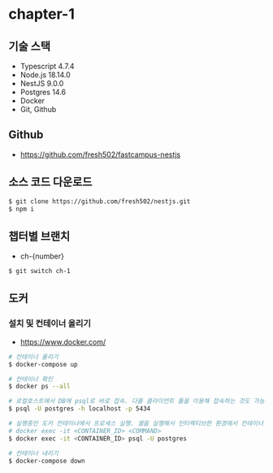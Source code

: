 # chapter-1

## 기술 스택

- Typescript 4.7.4
- Node.js 18.14.0
- NestJS 9.0.0
- Postgres 14.6
- Docker
- Git, Github

## Github

- https://github.com/fresh502/fastcampus-nestjs

## 소스 코드 다운로드

```bash
$ git clone https://github.com/fresh502/nestjs.git
$ npm i
```

## 챕터별 브랜치

- ch-{number}

```bash
$ git switch ch-1
```

## 도커

### 설치 및 컨테이너 올리기

- https://www.docker.com/

```bash
# 컨테이너 올리기
$ docker-compose up

# 컨테이너 확인
$ docker ps --all

# 로컬호스트에서 DB에 psql로 바로 접속. 다를 클라이언트 툴을 이용해 접속하는 것도 가능
$ psql -U postgres -h localhost -p 5434

# 실행중인 도커 컨테이너에서 프로세스 실행. 셸을 실행해서 인터렉티브한 환경에서 컨테이너 환경을 탐색하는 것도 가능
# docker exec -it <CONTAINER_ID> <COMMAND>
$ docker exec -it <CONTAINER_ID> psql -U postgres

# 컨테이너 내리기
$ docker-compose down
```
